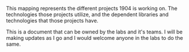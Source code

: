 This mapping represents the different projects 1904 is working on.  The technologies those projects utilize, and the dependent libraries and technologies that those projects have.

This is a document that can be owned by the labs and it's teams.  I will be making updates as I go and I would welcome anyone in the labs to do the same. 

